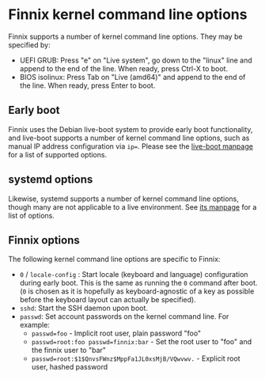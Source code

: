 # Finnix kernel command line options

Finnix supports a number of kernel command line options. They may be specified by:

* UEFI GRUB: Press "e" on "Live system", go down to the "linux" line and append to the end of the line. When ready, press Ctrl-X to boot.
* BIOS isolinux: Press Tab on "Live (amd64)" and append to the end of the line. When ready, press Enter to boot.

## Early boot

Finnix uses the Debian live-boot system to provide early boot functionality, and live-boot supports a number of kernel command line options, such as manual IP address configuration via `ip=`. Please see the [live-boot manpage](https://manpages.debian.org/testing/live-boot-doc/live-boot.7.en.html) for a list of supported options.

## systemd options

Likewise, systemd supports a number of kernel command line options, though many are not applicable to a live environment.  See [its manpage](https://www.freedesktop.org/software/systemd/man/kernel-command-line.html) for a list of options.

## Finnix options

The following kernel command line options are specific to Finnix:

* `0` / `locale-config` : Start locale (keyboard and language) configuration during early boot. This is the same as running the `0` command after boot. (`0` is chosen as it is hopefully as keyboard-agnostic of a key as possible before the keyboard layout can actually be specified).
* `sshd`: Start the SSH daemon upon boot.
* `passwd`: Set account passwords on the kernel command line.  For example:
  * `passwd=foo` - Implicit root user, plain password "foo"
  * `passwd=root:foo passwd=finnix:bar` - Set the root user to "foo" and the finnix user to "bar"
  * `passwd=root:$1$QnvsFWnz$MppFa1JL0xsMjB/VQwvwv.` - Explicit root user, hashed password
